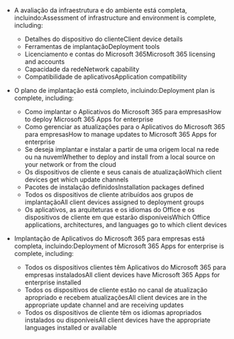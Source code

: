 - <span data-ttu-id="c9778-101">A avaliação da infraestrutura e do ambiente está completa, incluindo:</span><span class="sxs-lookup"><span data-stu-id="c9778-101">Assessment of infrastructure and environment is complete, including:</span></span>

    - <span data-ttu-id="c9778-102">Detalhes do dispositivo do cliente</span><span class="sxs-lookup"><span data-stu-id="c9778-102">Client device details</span></span>
    - <span data-ttu-id="c9778-103">Ferramentas de implantação</span><span class="sxs-lookup"><span data-stu-id="c9778-103">Deployment tools</span></span>
    - <span data-ttu-id="c9778-104">Licenciamento e contas do Microsoft 365</span><span class="sxs-lookup"><span data-stu-id="c9778-104">Microsoft 365 licensing and accounts</span></span>
    - <span data-ttu-id="c9778-105">Capacidade da rede</span><span class="sxs-lookup"><span data-stu-id="c9778-105">Network capability</span></span>
    - <span data-ttu-id="c9778-106">Compatibilidade de aplicativos</span><span class="sxs-lookup"><span data-stu-id="c9778-106">Application compatibility</span></span>

- <span data-ttu-id="c9778-107">O plano de implantação está completo, incluindo:</span><span class="sxs-lookup"><span data-stu-id="c9778-107">Deployment plan is complete, including:</span></span>

    - <span data-ttu-id="c9778-108">Como implantar o Aplicativos do Microsoft 365 para empresas</span><span class="sxs-lookup"><span data-stu-id="c9778-108">How to deploy Microsoft 365 Apps for enterprise</span></span>
    - <span data-ttu-id="c9778-109">Como gerenciar as atualizações para o Aplicativos do Microsoft 365 para empresas</span><span class="sxs-lookup"><span data-stu-id="c9778-109">How to manage updates to Microsoft 365 Apps for enterprise</span></span>
    - <span data-ttu-id="c9778-110">Se deseja implantar e instalar a partir de uma origem local na rede ou na nuvem</span><span class="sxs-lookup"><span data-stu-id="c9778-110">Whether to deploy and install from a local source on your network or from the cloud</span></span>
    - <span data-ttu-id="c9778-111">Os dispositivos de cliente e seus canais de atualização</span><span class="sxs-lookup"><span data-stu-id="c9778-111">Which client devices get which update channels</span></span>
    - <span data-ttu-id="c9778-112">Pacotes de instalação definidos</span><span class="sxs-lookup"><span data-stu-id="c9778-112">Installation packages defined</span></span>
    - <span data-ttu-id="c9778-113">Todos os dispositivos de cliente atribuídos aos grupos de implantação</span><span class="sxs-lookup"><span data-stu-id="c9778-113">All client devices assigned to deployment groups</span></span>
    - <span data-ttu-id="c9778-114">Os aplicativos, as arquiteturas e os idiomas do Office e os dispositivos de cliente em que estarão disponíveis</span><span class="sxs-lookup"><span data-stu-id="c9778-114">Which Office applications, architectures, and languages go to which client devices</span></span>

- <span data-ttu-id="c9778-115">Implantação de Aplicativos do Microsoft 365 para empresas está completa, incluindo:</span><span class="sxs-lookup"><span data-stu-id="c9778-115">Deployment of Microsoft 365 Apps for enterprise is complete, including:</span></span>

    - <span data-ttu-id="c9778-116">Todos os dispositivos clientes têm Aplicativos do Microsoft 365 para empresas instalados</span><span class="sxs-lookup"><span data-stu-id="c9778-116">All client devices have Microsoft 365 Apps for enterprise installed</span></span>
    - <span data-ttu-id="c9778-117">Todos os dispositivos de cliente estão no canal de atualização apropriado e recebem atualizações</span><span class="sxs-lookup"><span data-stu-id="c9778-117">All client devices are in the appropriate update channel and are receiving updates</span></span>
    - <span data-ttu-id="c9778-118">Todos os dispositivos de cliente têm os idiomas apropriados instalados ou disponíveis</span><span class="sxs-lookup"><span data-stu-id="c9778-118">All client devices have the appropriate languages installed or available</span></span>
